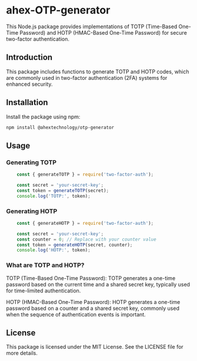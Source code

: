 # ahex-OTP-generator
This Node.js package provides implementations of TOTP (Time-Based One-Time Password) and HOTP (HMAC-Based One-Time Password) for secure two-factor authentication.


## Introduction

This package includes functions to generate TOTP and HOTP codes, which are commonly used in two-factor authentication (2FA) systems for enhanced security.

## Installation

Install the package using npm:

```bash
npm install @ahextechnology/otp-generator
```

## Usage
### Generating TOTP
```javascript
    const { generateTOTP } = require('two-factor-auth');

    const secret = 'your-secret-key';
    const token = generateTOTP(secret);
    console.log('TOTP:', token);
```
### Generating HOTP
```javascript
    const { generateHOTP } = require('two-factor-auth');

    const secret = 'your-secret-key';
    const counter = 0; // Replace with your counter value
    const token = generateHOTP(secret, counter);
    console.log('HOTP:', token);
```

### What are TOTP and HOTP?
TOTP (Time-Based One-Time Password): TOTP generates a one-time password based on the current time and a shared secret key, typically used for time-limited authentication.

HOTP (HMAC-Based One-Time Password): HOTP generates a one-time password based on a counter and a shared secret key, commonly used when the sequence of authentication events is important.

## License
This package is licensed under the MIT License. See the LICENSE file for more details.